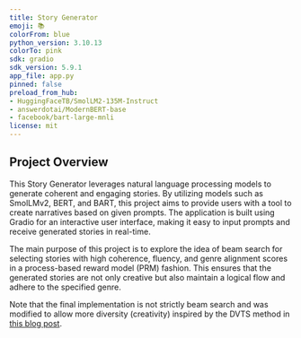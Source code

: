 ```yaml
---
title: Story Generator
emoji: 📚
colorFrom: blue
python_version: 3.10.13
colorTo: pink
sdk: gradio
sdk_version: 5.9.1
app_file: app.py
pinned: false
preload_from_hub:
- HuggingFaceTB/SmolLM2-135M-Instruct
- answerdotai/ModernBERT-base
- facebook/bart-large-mnli
license: mit
---
```


## Project Overview

This Story Generator leverages natural language processing models to generate coherent and engaging stories. By utilizing models such as SmolLMv2, BERT, and BART, this project aims to provide users with a tool to create narratives based on given prompts. The application is built using Gradio for an interactive user interface, making it easy to input prompts and receive generated stories in real-time.

The main purpose of this project is to explore the idea of beam search for selecting stories with high coherence, fluency, and genre alignment scores in a process-based reward model (PRM) fashion. This ensures that the generated stories are not only creative but also maintain a logical flow and adhere to the specified genre.

Note that the final implementation is not strictly beam search and was modified to allow more diversity (creativity) inspired by the DVTS method in [this blog post](https://huggingface.co/spaces/HuggingFaceH4/blogpost-scaling-test-time-compute).

